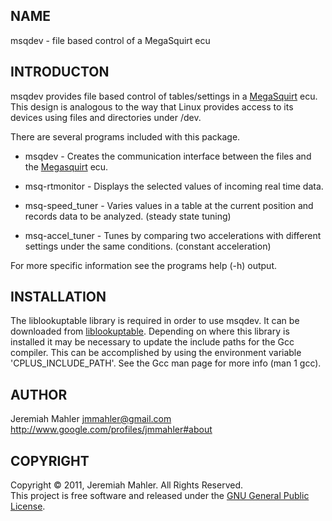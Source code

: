 
NAME
----

msqdev - file based control of a MegaSquirt ecu

INTRODUCTON
-----------

msqdev provides file based control of tables/settings in a [MegaSquirt][megasquirt] ecu.
This design is analogous to the way that Linux provides access
to its devices using files and directories under /dev.

There are several programs included with this package.

 * msqdev - Creates the communication interface between the files
   and the [Megasquirt][megasquirt] ecu.

 * msq-rtmonitor - Displays the selected values of incoming real time data.

 * msq-speed\_tuner - Varies values in a table at the current position
   and records data to be analyzed.
   (steady state tuning)

 * msq-accel\_tuner - Tunes by comparing two accelerations with different
   settings under the same conditions.
   (constant acceleration)

For more specific information see the programs help (-h) output.

INSTALLATION
------------

The liblookuptable library is required in order to use msqdev.
It can be downloaded from [liblookuptable][liblookuptable].
Depending on where this library is installed it may be necessary
to update the include paths for the Gcc compiler.
This can be accomplished by using the environment variable 'CPLUS\_INCLUDE\_PATH'.
See the Gcc man page for more info (man 1 gcc).

  [liblookuptable]: https://github.com/jmahler/liblookuptable

AUTHOR
------

Jeremiah Mahler <jmmahler@gmail.com><br>
<http://www.google.com/profiles/jmmahler#about>

COPYRIGHT
---------

Copyright &copy; 2011, Jeremiah Mahler.  All Rights Reserved.<br>
This project is free software and released under
the [GNU General Public License][gpl].

 [gpl]: http://www.gnu.org/licenses/gpl.html

 [megasquirt]: http://www.megasquirt.info
 [tunerstudio]: http://www.efianalytics.com/TunerStudio/
 [megatunix]: http://megatunix.sourceforge.net
 [msextra]: http://www.msextra.com
 [megatune]: http://www.megasquirt.info/megatune.htm



